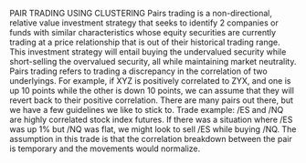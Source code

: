 PAIR TRADING USING CLUSTERING
Pairs trading is a non-directional, relative value investment strategy that seeks to identify 2 companies or funds with similar characteristics whose equity securities are currently trading at a price relationship that is out of their historical trading range. This investment strategy will entail buying the undervalued security while short-selling the overvalued security, all while maintaining market neutrality.
Pairs trading refers to trading a discrepancy in the correlation of two underlyings. For example, if XYZ is positively correlated to ZYX, and one is up 10 points while the other is down 10 points, we can assume that they will revert back to their positive correlation. There are many pairs out there, but we have a few guidelines we like to stick to.
Trade example: /ES and /NQ are highly correlated stock index futures. If there was a situation where /ES was up 1% but /NQ was flat, we might look to sell /ES while buying /NQ. The assumption in this trade is that the correlation breakdown between the pair is temporary and the movements would normalize.
